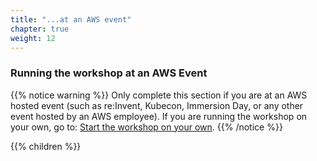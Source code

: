 ```yaml
---
title: "...at an AWS event"
chapter: true
weight: 12
---
```


### Running the workshop at an AWS Event

{{% notice warning %}}
Only complete this section if you are at an AWS hosted event (such as re:Invent, Kubecon, Immersion Day, or any other event hosted by an AWS employee). If you are running the workshop on your own, go to: [Start the workshop on your own](../self_paced/).
{{% /notice %}}

{{% children %}}
